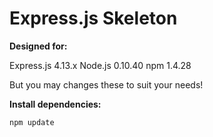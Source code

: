 # Express.js Skeleton

**Designed for:**

Express.js 4.13.x
Node.js 0.10.40
npm 1.4.28

But you may changes these to suit your needs!

**Install dependencies:**

    npm update
